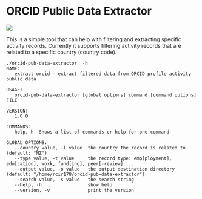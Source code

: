 # ORCID Public Data Extractor
![](.github/workflows/go.yml/badge.svg)

This is a simple tool that can help with filtering and extracting specific
activity records. Currently it supports filtering activity records that are
related to a specific country (country code).

	./orcid-pub-data-extractor  -h
	NAME:
	   extract-orcid - extract filtered data from ORCID profile activity public data

	USAGE:
	   orcid-pub-data-extractor [global options] command [command options] FILE

	VERSION:
	   1.0.0

	COMMANDS:
	   help, h  Shows a list of commands or help for one command

	GLOBAL OPTIONS:
	   --country value, -l value  the country the record is related to (default: "NZ")
	   --type value, -t value     the record type: emp[ployment], edu[cation], work, fund[ing], peer[-review] ...
	   --output value, -o value   the output destination directory (default: "/home/rcir178/orcid-pub-data-extractor")
	   --search value, -s value   the search string
	   --help, -h                 show help
	   --version, -v              print the version
